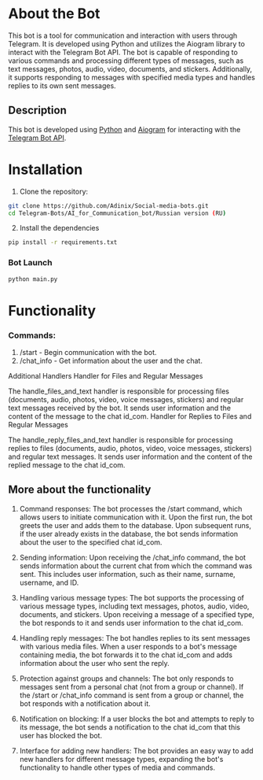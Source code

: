# About the Bot

This bot is a tool for communication and interaction with users through Telegram. It is developed using Python and utilizes the Aiogram library to interact with the Telegram Bot API. The bot is capable of responding to various commands and processing different types of messages, such as text messages, photos, audio, video, documents, and stickers. Additionally, it supports responding to messages with specified media types and handles replies to its own sent messages.

## Description

This bot is developed using [Python](https://www.python.org/) and [Aiogram](https://github.com/aiogram/aiogram) for interacting with the [Telegram Bot API](https://core.telegram.org/bots/api).

# Installation

1. Clone the repository:

```bash
git clone https://github.com/Adinix/Social-media-bots.git
cd Telegram-Bots/AI_for_Communication_bot/Russian version (RU)
```

2. Install the dependencies

```bash
pip install -r requirements.txt
```

### Bot Launch

```bash
python main.py
```

# Functionality

### Commands:
1. /start - Begin communication with the bot.
2. /chat_info - Get information about the user and the chat.

Additional Handlers
Handler for Files and Regular Messages

The handle_files_and_text handler is responsible for processing files (documents, audio, photos, video, voice messages, stickers) and regular text messages received by the bot. It sends user information and the content of the message to the chat id_com.
Handler for Replies to Files and Regular Messages

The handle_reply_files_and_text handler is responsible for processing replies to files (documents, audio, photos, video, voice messages, stickers) and regular text messages. It sends user information and the content of the replied message to the chat id_com.

## More about the functionality

1. Command responses: The bot processes the /start command, which allows users to initiate communication with it. Upon the first run, the bot greets the user and adds them to the database. Upon subsequent runs, if the user already exists in the database, the bot sends information about the user to the specified chat id_com.

2. Sending information: Upon receiving the /chat_info command, the bot sends information about the current chat from which the command was sent. This includes user information, such as their name, surname, username, and ID.

3. Handling various message types: The bot supports the processing of various message types, including text messages, photos, audio, video, documents, and stickers. Upon receiving a message of a specified type, the bot responds to it and sends user information to the chat id_com.

4. Handling reply messages: The bot handles replies to its sent messages with various media files. When a user responds to a bot's message containing media, the bot forwards it to the chat id_com and adds information about the user who sent the reply.

5. Protection against groups and channels: The bot only responds to messages sent from a personal chat (not from a group or channel). If the /start or /chat_info command is sent from a group or channel, the bot responds with a notification about it.

6. Notification on blocking: If a user blocks the bot and attempts to reply to its message, the bot sends a notification to the chat id_com that this user has blocked the bot.

7. Interface for adding new handlers: The bot provides an easy way to add new handlers for different message types, expanding the bot's functionality to handle other types of media and commands.
